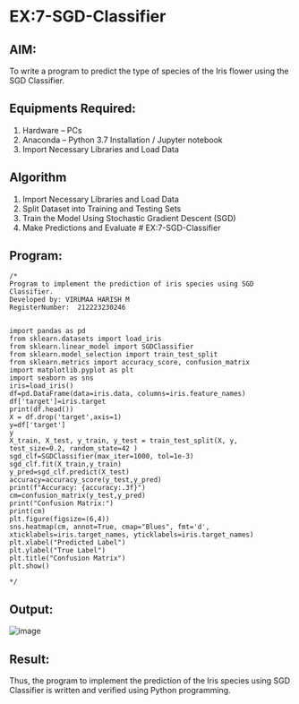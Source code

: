 # EX:7-SGD-Classifier
## AIM:
To write a program to predict the type of species of the Iris flower using the SGD Classifier.

## Equipments Required:
1. Hardware – PCs
2. Anaconda – Python 3.7 Installation / Jupyter notebook
3. Import Necessary Libraries and Load Data

## Algorithm
1. Import Necessary Libraries and Load Data
2. Split Dataset into Training and Testing Sets
3. Train the Model Using Stochastic Gradient Descent (SGD)
4. Make Predictions and Evaluate # EX:7-SGD-Classifier

## Program:
```
/*
Program to implement the prediction of iris species using SGD Classifier.
Developed by: VIRUMAA HARISH M
RegisterNumber:  212223230246


import pandas as pd 
from sklearn.datasets import load_iris 
from sklearn.linear_model import SGDClassifier
from sklearn.model_selection import train_test_split 
from sklearn.metrics import accuracy_score, confusion_matrix 
import matplotlib.pyplot as plt 
import seaborn as sns
iris=load_iris() 
df=pd.DataFrame(data=iris.data, columns=iris.feature_names) 
df['target']=iris.target 
print(df.head())
X = df.drop('target',axis=1) 
y=df['target']  
y
X_train, X_test, y_train, y_test = train_test_split(X, y, test_size=0.2, random_state=42 )
sgd_clf=SGDClassifier(max_iter=1000, tol=1e-3)
sgd_clf.fit(X_train,y_train)
y_pred=sgd_clf.predict(X_test) 
accuracy=accuracy_score(y_test,y_pred)
print(f"Accuracy: {accuracy:.3f}") 
cm=confusion_matrix(y_test,y_pred) 
print("Confusion Matrix:") 
print(cm)
plt.figure(figsize=(6,4))
sns.heatmap(cm, annot=True, cmap="Blues", fmt='d', xticklabels=iris.target_names, yticklabels=iris.target_names)
plt.xlabel("Predicted Label")
plt.ylabel("True Label")
plt.title("Confusion Matrix")
plt.show()

*/
```

## Output:
![image](https://github.com/user-attachments/assets/0a902c58-45d7-453a-80e7-1c46dedfa6d8)



## Result:
Thus, the program to implement the prediction of the Iris species using SGD Classifier is written and verified using Python programming.
